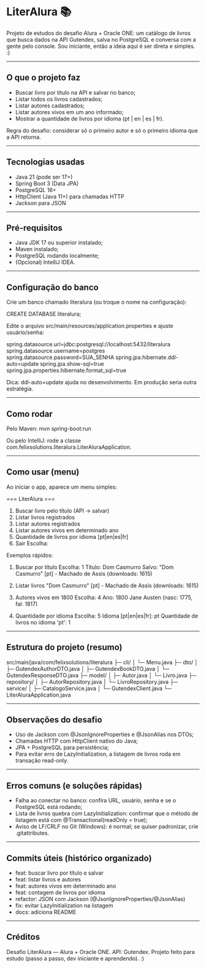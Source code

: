 # LiterAlura 📚

Projeto de estudos do desafio Alura + Oracle ONE: um catálogo de livros que busca dados na API Gutendex, salva no PostgreSQL e conversa com a gente pelo console.
Sou iniciante, então a ideia aqui é ser direta e simples. :)

----------------------------------------
## O que o projeto faz
- Buscar livro por título na API e salvar no banco;
- Listar todos os livros cadastrados;
- Listar autores cadastrados;
- Listar autores vivos em um ano informado;
- Mostrar a quantidade de livros por idioma (pt | en | es | fr).

Regra do desafio: considerar só o primeiro autor e só o primeiro idioma que a API retorna.

----------------------------------------
## Tecnologias usadas
- Java 21 (pode ser 17+)
- Spring Boot 3 (Data JPA)
- PostgreSQL 16+
- HttpClient (Java 11+) para chamadas HTTP
- Jackson para JSON

----------------------------------------
## Pré-requisitos
- Java JDK 17 ou superior instalado;
- Maven instalado;
- PostgreSQL rodando localmente;
- (Opcional) IntelliJ IDEA.

----------------------------------------
## Configuração do banco
Crie um banco chamado literalura (ou troque o nome na configuração):

CREATE DATABASE literalura;

Edite o arquivo src/main/resources/application.properties e ajuste usuário/senha:

spring.datasource.url=jdbc:postgresql://localhost:5432/literalura
spring.datasource.username=postgres
spring.datasource.password=SUA_SENHA
spring.jpa.hibernate.ddl-auto=update
spring.jpa.show-sql=true
spring.jpa.properties.hibernate.format_sql=true

Dica: ddl-auto=update ajuda no desenvolvimento. Em produção seria outra estratégia.

----------------------------------------
## Como rodar
Pelo Maven:
mvn spring-boot:run

Ou pelo IntelliJ: rode a classe com.felixsolutions.literalura.LiterAluraApplication.

----------------------------------------
## Como usar (menu)
Ao iniciar o app, aparece um menu simples:

=== LiterAlura ===
1) Buscar livro pelo título (API -> salvar)
2) Listar livros registrados
3) Listar autores registrados
4) Listar autores vivos em determinado ano
5) Quantidade de livros por idioma [pt|en|es|fr]
0) Sair
   Escolha:

Exemplos rápidos:

1) Buscar por título
   Escolha: 1
   Título: Dom Casmurro
   Salvo: "Dom Casmurro" [pt] - Machado de Assis (downloads: 1615)

2) Listar livros
   "Dom Casmurro" [pt] - Machado de Assis (downloads: 1615)

4) Autores vivos em 1800
   Escolha: 4
   Ano: 1800
   Jane Austen (nasc: 1775, fal: 1817)

5) Quantidade por idioma
   Escolha: 5
   Idioma [pt|en|es|fr]: pt
   Quantidade de livros no idioma 'pt': 1

----------------------------------------
## Estrutura do projeto (resumo)
src/main/java/com/felixsolutions/literalura
├─ cli/
│  └─ Menu.java
├─ dto/
│  ├─ GutendexAuthorDTO.java
│  ├─ GutendexBookDTO.java
│  └─ GutendexResponseDTO.java
├─ model/
│  ├─ Autor.java
│  └─ Livro.java
├─ repository/
│  ├─ AutorRepository.java
│  └─ LivroRepository.java
├─ service/
│  ├─ CatalogoService.java
│  └─ GutendexClient.java
└─ LiterAluraApplication.java

----------------------------------------
## Observações do desafio
- Uso de Jackson com @JsonIgnoreProperties e @JsonAlias nos DTOs;
- Chamadas HTTP com HttpClient nativo do Java;
- JPA + PostgreSQL para persistência;
- Para evitar erro de LazyInitialization, a listagem de livros roda em transação read-only.

----------------------------------------
## Erros comuns (e soluções rápidas)
- Falha ao conectar no banco: confira URL, usuário, senha e se o PostgreSQL está rodando;
- Lista de livros quebra com LazyInitialization: confirmar que o método de listagem está com @Transactional(readOnly = true);
- Aviso de LF/CRLF no Git (Windows): é normal; se quiser padronizar, crie .gitattributes.

----------------------------------------
## Commits úteis (histórico organizado)
- feat: buscar livro por título e salvar
- feat: listar livros e autores
- feat: autores vivos em determinado ano
- feat: contagem de livros por idioma
- refactor: JSON com Jackson (@JsonIgnoreProperties/@JsonAlias)
- fix: evitar LazyInitialization na listagem
- docs: adiciona README

----------------------------------------
## Créditos
Desafio LiterAlura — Alura + Oracle ONE.
API: Gutendex.
Projeto feito para estudo (passo a passo, dev iniciante e aprendendo). :)
